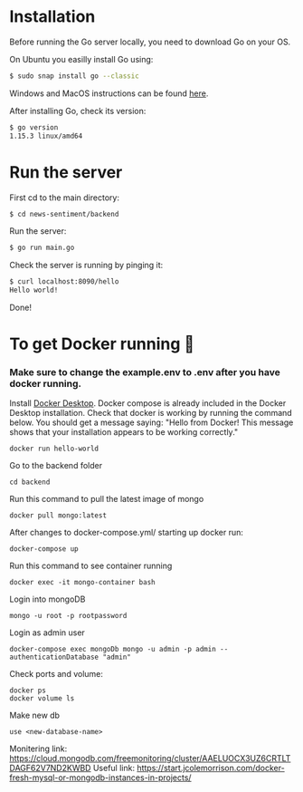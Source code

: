 # Installation
Before running the Go server locally, you need to download Go on your OS.

On Ubuntu you easilly install Go using:
```sh
$ sudo snap install go --classic
```

Windows and MacOS instructions can be found [here](https://golang.org/doc/install).

After installing Go, check its version:
```sh
$ go version
1.15.3 linux/amd64
```
# Run the server
First cd to the main directory:
```sh
$ cd news-sentiment/backend
```

Run the server:
```sh
$ go run main.go
```

Check the server is running by pinging it:
```sh
$ curl localhost:8090/hello
Hello world!
```

Done!

# To get Docker running 🐳
### Make sure to change the example.env to .env after you have docker running. 
Install [Docker Desktop](https://docs.docker.com/get-docker/). Docker compose is already included in the Docker Desktop installation. Check that docker is working by running the command below. You should get a message saying: "Hello from Docker!
This message shows that your installation appears to be working correctly."
```
docker run hello-world
```
Go to the backend folder
```
cd backend
```
Run this command to pull the latest image of mongo
```
docker pull mongo:latest
```
After changes to docker-compose.yml/ starting up docker run:
```
docker-compose up 
```
Run this command to see container running
```
docker exec -it mongo-container bash
```
Login into mongoDB
```
mongo -u root -p rootpassword 
```
Login as admin user
```
docker-compose exec mongoDb mongo -u admin -p admin --authenticationDatabase "admin"
```
Check ports and volume:
```
docker ps
docker volume ls
```
Make new db
```
use <new-database-name>
```
Monitering link: https://cloud.mongodb.com/freemonitoring/cluster/AAELUOCX3UZ6CRTLTDAGF62V7ND2KWBD
Useful link: https://start.jcolemorrison.com/docker-fresh-mysql-or-mongodb-instances-in-projects/

